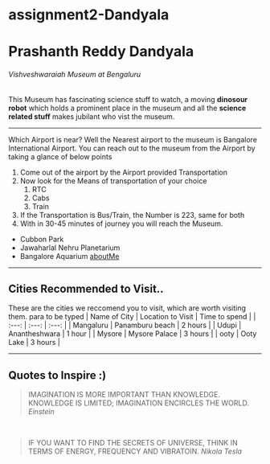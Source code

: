 # assignment2-Dandyala
# Prashanth Reddy Dandyala
###### Vishveshwaraiah Museum at Bengaluru
This Museum has fascinating science stuff to watch, a moving **dinosour robot** which holds a prominent place in the museum and all the **science related stuff** makes jubilant who vist the museum.
***
Which Airport is near?
Well the Nearest airport to the museum is Bangalore International Airport. You can reach out to the museum from the Airport by taking a glance of below points
1. Come out of the airport by the Airport provided Transportation
2. Now look for the Means of transportation of your choice
    1. RTC
    2. Cabs
    3. Train
3. If the Transportation is Bus/Train, the Number is 223, same for both
4. With in 30-45 minutes of journey you will reach the Museum.

* Cubbon Park
* Jawaharlal Nehru Planetarium
* Bangalore Aquarium
[aboutMe](AboutMe.md)
***
## Cities Recommended to Visit..
These are the cities we reccomend you to visit, which are worth visiting them. para to be typed
| Name of City | Location to Visit | Time to spend |
| :---: | :---: | :---: |
| Mangaluru | Panamburu beach | 2 hours |
| Udupi | Anantheshwara | 1 hour |
| Mysore | Mysore Palace | 3 hours |
| ooty | Ooty Lake | 3 hours |
***
## Quotes to Inspire :)
> IMAGINATION IS MORE IMPORTANT THAN KNOWLEDGE.  KNOWLEDGE IS LIMITED;  IMAGINATION ENCIRCLES THE WORLD. *Einstein*
<br>

> IF YOU WANT TO FIND THE SECRETS OF UNIVERSE, THINK IN TERMS OF ENERGY, FREQUENCY AND VIBRATOIN. *Nikola Tesla*